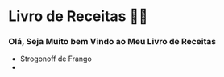 # Livro de Receitas :man_cook: 

### Olá, Seja Muito bem Vindo ao Meu Livro de Receitas

- Strogonoff de Frango
- 

